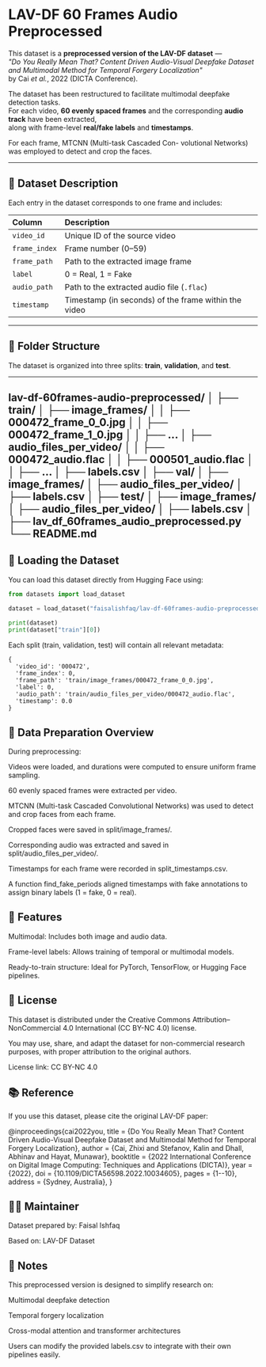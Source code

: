 # LAV-DF 60 Frames Audio Preprocessed

This dataset is a **preprocessed version of the LAV-DF dataset** —  
*"Do You Really Mean That? Content Driven Audio-Visual Deepfake Dataset and Multimodal Method for Temporal Forgery Localization"*  
by Cai *et al.*, 2022 (DICTA Conference).

The dataset has been restructured to facilitate multimodal deepfake detection tasks.  
For each video, **60 evenly spaced frames** and the corresponding **audio track** have been extracted,  
along with frame-level **real/fake labels** and **timestamps**.

For each frame, MTCNN (Multi-task Cascaded Con-
volutional Networks) was employed to detect and crop the faces.

---

## 🧠 Dataset Description

Each entry in the dataset corresponds to one frame and includes:

| Column | Description |
|:--------|:-------------|
| `video_id` | Unique ID of the source video |
| `frame_index` | Frame number (0–59) |
| `frame_path` | Path to the extracted image frame |
| `label` | 0 = Real, 1 = Fake |
| `audio_path` | Path to the extracted audio file (`.flac`) |
| `timestamp` | Timestamp (in seconds) of the frame within the video |

---

## 📁 Folder Structure

The dataset is organized into three splits: **train**, **validation**, and **test**.
 
---

lav-df-60frames-audio-preprocessed/
│
├── train/
│   ├── image_frames/
│   │   ├── 000472_frame_0_0.jpg
│   │   ├── 000472_frame_1_0.jpg
│   │   ├── ...
│   ├── audio_files_per_video/
│   │   ├── 000472_audio.flac
│   │   ├── 000501_audio.flac
│   │   ├── ...
│   ├── labels.csv
│
├── val/
│   ├── image_frames/
│   ├── audio_files_per_video/
│   ├── labels.csv
│
├── test/
│   ├── image_frames/
│   ├── audio_files_per_video/
│   ├── labels.csv
│
├── lav_df_60frames_audio_preprocessed.py
└── README.md
---

## 🔧 Loading the Dataset

You can load this dataset directly from Hugging Face using:

```python
from datasets import load_dataset

dataset = load_dataset("faisalishfaq/lav-df-60frames-audio-preprocessed")

print(dataset)
print(dataset["train"][0])
```

Each split (train, validation, test) will contain all relevant metadata:
```
{
  'video_id': '000472',
  'frame_index': 0,
  'frame_path': 'train/image_frames/000472_frame_0_0.jpg',
  'label': 0,
  'audio_path': 'train/audio_files_per_video/000472_audio.flac',
  'timestamp': 0.0
}
```
## 💾 Data Preparation Overview

During preprocessing:

Videos were loaded, and durations were computed to ensure uniform frame sampling.

60 evenly spaced frames were extracted per video.

MTCNN (Multi-task Cascaded Convolutional Networks) was used to detect and crop faces from each frame.

Cropped faces were saved in split/image_frames/.

Corresponding audio was extracted and saved in split/audio_files_per_video/.

Timestamps for each frame were recorded in split_timestamps.csv.

A function find_fake_periods aligned timestamps with fake annotations to assign binary labels (1 = fake, 0 = real).

## 🧩 Features

Multimodal: Includes both image and audio data.

Frame-level labels: Allows training of temporal or multimodal models.

Ready-to-train structure: Ideal for PyTorch, TensorFlow, or Hugging Face pipelines.

## 📜 License

This dataset is distributed under the Creative Commons Attribution–NonCommercial 4.0 International (CC BY-NC 4.0) license.

You may use, share, and adapt the dataset for non-commercial research purposes,
with proper attribution to the original authors.

License link: CC BY-NC 4.0

## 📚 Reference

If you use this dataset, please cite the original LAV-DF paper:

@inproceedings{cai2022you,
  title = {Do You Really Mean That? Content Driven Audio-Visual Deepfake Dataset and Multimodal Method for Temporal Forgery Localization},
  author = {Cai, Zhixi and Stefanov, Kalin and Dhall, Abhinav and Hayat, Munawar},
  booktitle = {2022 International Conference on Digital Image Computing: Techniques and Applications (DICTA)},
  year = {2022},
  doi = {10.1109/DICTA56598.2022.10034605},
  pages = {1--10},
  address = {Sydney, Australia},
}

## 👨‍💻 Maintainer

Dataset prepared by: Faisal Ishfaq

Based on: LAV-DF Dataset

## 💬 Notes

This preprocessed version is designed to simplify research on:

Multimodal deepfake detection

Temporal forgery localization

Cross-modal attention and transformer architectures

Users can modify the provided labels.csv to integrate with their own pipelines easily.
